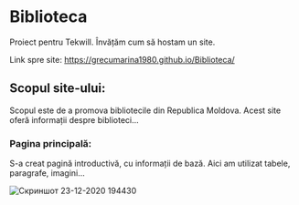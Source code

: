 # Biblioteca
Proiect pentru Tekwill. Învățăm cum să hostam un site.

Link spre site: https://grecumarina1980.github.io/Biblioteca/

## Scopul site-ului: 
Scopul este de a promova bibliotecile din Republica Moldova.
Acest site oferă informații despre biblioteci...

### Pagina principală:
S-a creat pagină introductivă, cu informații de bază. Aici am utilizat tabele, paragrafe, imagini...

![Скриншот 23-12-2020 194430](https://user-images.githubusercontent.com/74015880/103023875-6ee67380-4557-11eb-95d3-f4d0d1ba25d4.jpg)

